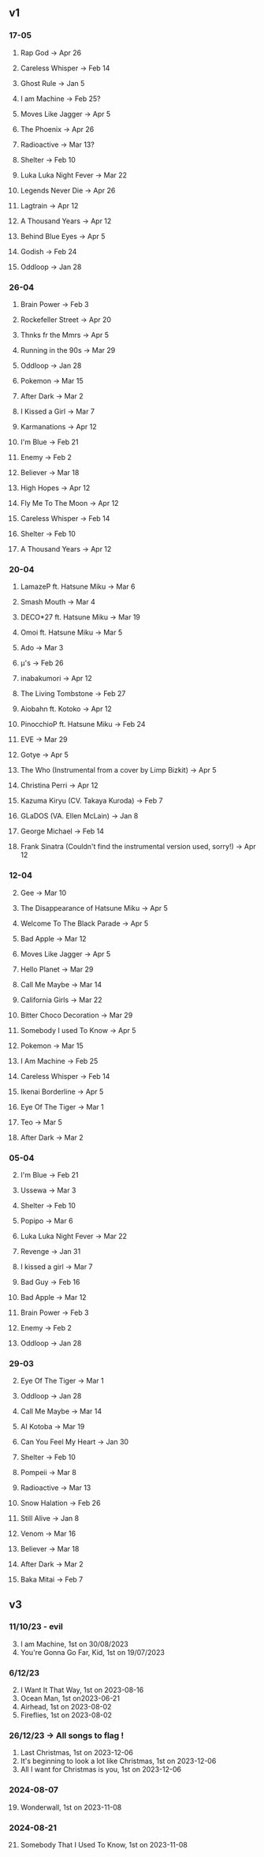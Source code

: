 ## v1
### 17-05
1. Rap God -> Apr 26
2. Careless Whisper -> Feb 14
3. Ghost Rule -> Jan 5

5. I am Machine -> Feb 25?

7. Moves Like Jagger -> Apr 5

9. The Phoenix -> Apr 26
10. Radioactive -> Mar 13?

12. Shelter -> Feb 10
13. Luka Luka Night Fever -> Mar 22
14. Legends Never Die -> Apr 26

16. Lagtrain -> Apr 12

18. A Thousand Years -> Apr 12
19. Behind Blue Eyes -> Apr 5
20. Godish -> Feb 24

22. Oddloop -> Jan 28

### 26-04
1. Brain Power -> Feb 3
2. Rockefeller Street -> Apr 20
3. Thnks fr the Mmrs -> Apr 5

5. Running in the 90s -> Mar 29

7. Oddloop -> Jan 28
8. Pokemon -> Mar 15

10. After Dark -> Mar 2
11. I Kissed a Girl -> Mar 7

13. Karmanations -> Apr 12
14. I'm Blue -> Feb 21

16. Enemy -> Feb 2
17. Believer -> Mar 18
18. High Hopes -> Apr 12
19. Fly Me To The Moon -> Apr 12
20. Careless Whisper -> Feb 14
21. Shelter -> Feb 10
22. A Thousand Years -> Apr 12

### 20-04
1. LamazeP ft. Hatsune Miku -> Mar 6

3. Smash Mouth -> Mar 4
4. DECO*27 ft. Hatsune Miku -> Mar 19
5. Omoi ft. Hatsune Miku -> Mar 5
6. Ado -> Mar 3
7. μ's -> Feb 26
8. inabakumori -> Apr 12

10. The Living Tombstone -> Feb 27
11. Aiobahn ft. Kotoko -> Apr 12
12. PinocchioP ft. Hatsune Miku -> Feb 24

14. EVE -> Mar 29

17. Gotye -> Apr 5
18. The Who (Instrumental from a cover by Limp Bizkit) -> Apr 5
19. Christina Perri -> Apr 12
20. Kazuma Kiryu (CV. Takaya Kuroda) -> Feb 7
21. GLaDOS (VA. Ellen McLain) -> Jan 8
22. George Michael -> Feb 14

25. Frank Sinatra (Couldn't find the instrumental version used, sorry!) -> Apr 12

### 12-04
2. Gee -> Mar 10

4. The Disappearance of Hatsune Miku -> Apr 5
5. Welcome To The Black Parade -> Apr 5
6. Bad Apple -> Mar 12
7. Moves Like Jagger -> Apr 5

9. Hello Planet -> Mar 29
10. Call Me Maybe -> Mar 14

12. California Girls -> Mar 22
13. Bitter Choco Decoration -> Mar 29
14. Somebody I used To Know -> Apr 5
15. Pokemon -> Mar 15

17. I Am Machine -> Feb 25
18. Careless Whisper -> Feb 14
19. Ikenai Borderline -> Apr 5

21. Eye Of The Tiger -> Mar 1
22. Teo -> Mar 5
23. After Dark -> Mar 2

### 05-04
2. I'm Blue -> Feb 21
3. Ussewa -> Mar 3

5. Shelter -> Feb 10
6. Popipo -> Mar 6

8. Luka Luka Night Fever -> Mar 22
9. Revenge -> Jan 31

11. I kissed a girl -> Mar 7
12. Bad Guy -> Feb 16

14. Bad Apple -> Mar 12

16. Brain Power -> Feb 3

18. Enemy -> Feb 2
19. Oddloop -> Jan 28

### 29-03
2. Eye Of The Tiger -> Mar 1
3. Oddloop -> Jan 28

5. Call Me Maybe -> Mar 14
6. AI Kotoba -> Mar 19
7. Can You Feel My Heart -> Jan 30

11. Shelter -> Feb 10
12. Pompeii -> Mar 8
13. Radioactive -> Mar 13
14. Snow Halation -> Feb 26

16. Still Alive -> Jan 8
17. Venom -> Mar 16
18. Believer -> Mar 18
19. After Dark -> Mar 2
20. Baka Mitai -> Feb 7

## v3
### 11/10/23 - evil
3. I am Machine, 1st on 30/08/2023
12. You're Gonna Go Far, Kid, 1st on 19/07/2023

### 6/12/23
2. I Want It That Way, 1st on 2023-08-16
5. Ocean Man, 1st on2023-06-21
7.  Airhead, 1st on 2023-08-02
12.  Fireflies, 1st on 2023-08-02

### 26/12/23 -> All songs to flag !
1. Last Christmas, 1st on 2023-12-06
3. It's beginning to look a lot like Christmas, 1st on 2023-12-06
6. All I want for Christmas is you, 1st on 2023-12-06

### 2024-08-07
19. Wonderwall, 1st on 2023-11-08

### 2024-08-21
21. Somebody That I Used To Know, 1st on 2023-11-08

